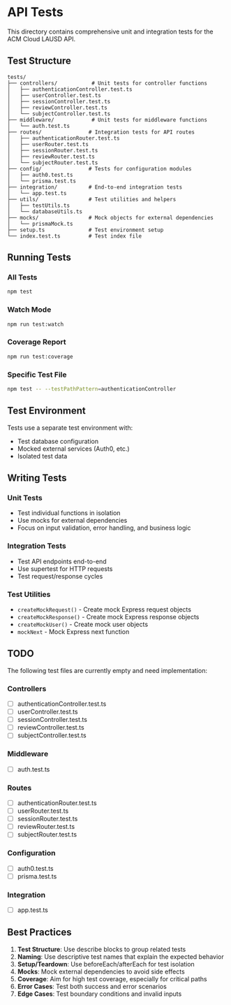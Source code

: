 # API Tests

This directory contains comprehensive unit and integration tests for the ACM Cloud LAUSD API.

## Test Structure

```
tests/
├── controllers/           # Unit tests for controller functions
│   ├── authenticationController.test.ts
│   ├── userController.test.ts
│   ├── sessionController.test.ts
│   ├── reviewController.test.ts
│   └── subjectController.test.ts
├── middleware/            # Unit tests for middleware functions
│   └── auth.test.ts
├── routes/               # Integration tests for API routes
│   ├── authenticationRouter.test.ts
│   ├── userRouter.test.ts
│   ├── sessionRouter.test.ts
│   ├── reviewRouter.test.ts
│   └── subjectRouter.test.ts
├── config/               # Tests for configuration modules
│   ├── auth0.test.ts
│   └── prisma.test.ts
├── integration/          # End-to-end integration tests
│   └── app.test.ts
├── utils/                # Test utilities and helpers
│   ├── testUtils.ts
│   └── databaseUtils.ts
├── mocks/                # Mock objects for external dependencies
│   └── prismaMock.ts
├── setup.ts              # Test environment setup
└── index.test.ts         # Test index file
```

## Running Tests

### All Tests
```bash
npm test
```

### Watch Mode
```bash
npm run test:watch
```

### Coverage Report
```bash
npm run test:coverage
```

### Specific Test File
```bash
npm test -- --testPathPattern=authenticationController
```

## Test Environment

Tests use a separate test environment with:
- Test database configuration
- Mocked external services (Auth0, etc.)
- Isolated test data

## Writing Tests

### Unit Tests
- Test individual functions in isolation
- Use mocks for external dependencies
- Focus on input validation, error handling, and business logic

### Integration Tests
- Test API endpoints end-to-end
- Use supertest for HTTP requests
- Test request/response cycles

### Test Utilities
- `createMockRequest()` - Create mock Express request objects
- `createMockResponse()` - Create mock Express response objects
- `createMockUser()` - Create mock user objects
- `mockNext` - Mock Express next function

## TODO

The following test files are currently empty and need implementation:

### Controllers
- [ ] authenticationController.test.ts
- [ ] userController.test.ts
- [ ] sessionController.test.ts
- [ ] reviewController.test.ts
- [ ] subjectController.test.ts

### Middleware
- [ ] auth.test.ts

### Routes
- [ ] authenticationRouter.test.ts
- [ ] userRouter.test.ts
- [ ] sessionRouter.test.ts
- [ ] reviewRouter.test.ts
- [ ] subjectRouter.test.ts

### Configuration
- [ ] auth0.test.ts
- [ ] prisma.test.ts

### Integration
- [ ] app.test.ts

## Best Practices

1. **Test Structure**: Use describe blocks to group related tests
2. **Naming**: Use descriptive test names that explain the expected behavior
3. **Setup/Teardown**: Use beforeEach/afterEach for test isolation
4. **Mocks**: Mock external dependencies to avoid side effects
5. **Coverage**: Aim for high test coverage, especially for critical paths
6. **Error Cases**: Test both success and error scenarios
7. **Edge Cases**: Test boundary conditions and invalid inputs 